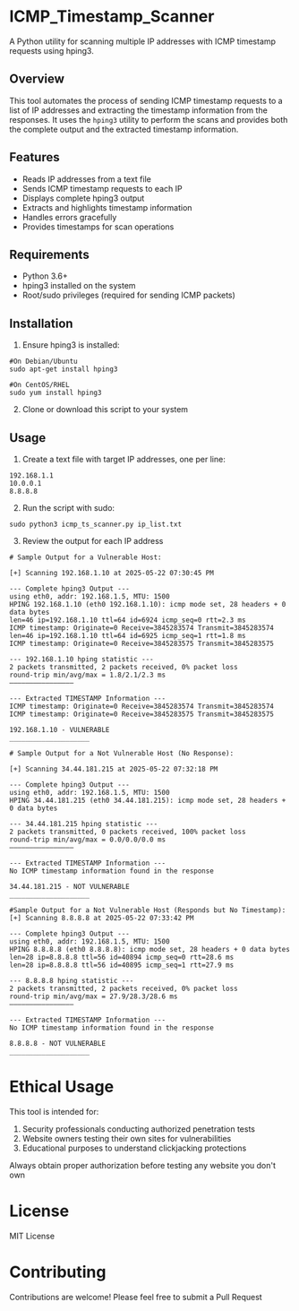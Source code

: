 # ICMP_Timestamp_Scanner
A Python utility for scanning multiple IP addresses with ICMP timestamp requests using hping3.

## Overview

This tool automates the process of sending ICMP timestamp requests to a list of IP addresses and extracting the timestamp information from the responses. It uses the `hping3` utility to perform the scans and provides both the complete output and the extracted timestamp information.

## Features

- Reads IP addresses from a text file
- Sends ICMP timestamp requests to each IP
- Displays complete hping3 output
- Extracts and highlights timestamp information
- Handles errors gracefully
- Provides timestamps for scan operations

## Requirements

- Python 3.6+
- hping3 installed on the system
- Root/sudo privileges (required for sending ICMP packets)

## Installation

1. Ensure hping3 is installed:

```
#On Debian/Ubuntu
sudo apt-get install hping3

#On CentOS/RHEL
sudo yum install hping3
```

2. Clone or download this script to your system

## Usage

1. Create a text file with target IP addresses, one per line:

```
192.168.1.1
10.0.0.1
8.8.8.8
```

2. Run the script with sudo:

```
sudo python3 icmp_ts_scanner.py ip_list.txt
```

3. Review the output for each IP address

```
# Sample Output for a Vulnerable Host:

[+] Scanning 192.168.1.10 at 2025-05-22 07:30:45 PM

--- Complete hping3 Output ---
using eth0, addr: 192.168.1.5, MTU: 1500
HPING 192.168.1.10 (eth0 192.168.1.10): icmp mode set, 28 headers + 0 data bytes
len=46 ip=192.168.1.10 ttl=64 id=6924 icmp_seq=0 rtt=2.3 ms
ICMP timestamp: Originate=0 Receive=3845283574 Transmit=3845283574
len=46 ip=192.168.1.10 ttl=64 id=6925 icmp_seq=1 rtt=1.8 ms
ICMP timestamp: Originate=0 Receive=3845283575 Transmit=3845283575

--- 192.168.1.10 hping statistic ---
2 packets transmitted, 2 packets received, 0% packet loss
round-trip min/avg/max = 1.8/2.1/2.3 ms
————————————————

--- Extracted TIMESTAMP Information ---
ICMP timestamp: Originate=0 Receive=3845283574 Transmit=3845283574
ICMP timestamp: Originate=0 Receive=3845283575 Transmit=3845283575

192.168.1.10 - VULNERABLE
____________________

# Sample Output for a Not Vulnerable Host (No Response):

[+] Scanning 34.44.181.215 at 2025-05-22 07:32:18 PM

--- Complete hping3 Output ---
using eth0, addr: 192.168.1.5, MTU: 1500
HPING 34.44.181.215 (eth0 34.44.181.215): icmp mode set, 28 headers + 0 data bytes

--- 34.44.181.215 hping statistic ---
2 packets transmitted, 0 packets received, 100% packet loss
round-trip min/avg/max = 0.0/0.0/0.0 ms
————————————————

--- Extracted TIMESTAMP Information ---
No ICMP timestamp information found in the response

34.44.181.215 - NOT VULNERABLE
____________________

#Sample Output for a Not Vulnerable Host (Responds but No Timestamp):
[+] Scanning 8.8.8.8 at 2025-05-22 07:33:42 PM

--- Complete hping3 Output ---
using eth0, addr: 192.168.1.5, MTU: 1500
HPING 8.8.8.8 (eth0 8.8.8.8): icmp mode set, 28 headers + 0 data bytes
len=28 ip=8.8.8.8 ttl=56 id=40894 icmp_seq=0 rtt=28.6 ms
len=28 ip=8.8.8.8 ttl=56 id=40895 icmp_seq=1 rtt=27.9 ms

--- 8.8.8.8 hping statistic ---
2 packets transmitted, 2 packets received, 0% packet loss
round-trip min/avg/max = 27.9/28.3/28.6 ms
————————————————

--- Extracted TIMESTAMP Information ---
No ICMP timestamp information found in the response

8.8.8.8 - NOT VULNERABLE
____________________
```

# Ethical Usage

This tool is intended for:

1. Security professionals conducting authorized penetration tests
2. Website owners testing their own sites for vulnerabilities
3. Educational purposes to understand clickjacking protections

Always obtain proper authorization before testing any website you don't own

# License
MIT License

# Contributing
Contributions are welcome! Please feel free to submit a Pull Request
